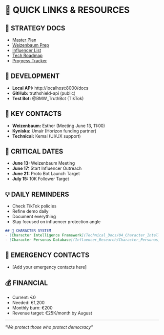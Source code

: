 # 🔗 QUICK LINKS & RESOURCES

## 📁 STRATEGY DOCS
- [Master Plan](00_MASTER_PLAN.md)
- [Weizenbaum Prep](Meeting_Notes/01_Weizenbaum_Prep.md)
- [Influencer List](Influencer_Research/02_Target_List.md)
- [Tech Roadmap](Technical_Docs/03_Tech_Roadmap.md)
- [Progress Tracker](Progress_Tracking/04_Progress.md)

## 🔧 DEVELOPMENT
- **Local API:** http://localhost:8000/docs
- **GitHub:** truthshield-api (public)
- **Test Bot:** @BMW_TruthBot (TikTok)

## 👥 KEY CONTACTS
- **Weizenbaum:** Esther (Meeting June 13, 11:00)
- **Kyniska:** Umair (Horizon funding partner)
- **Technical:** Kemal (UI/UX support)

## 📅 CRITICAL DATES
- **June 13:** Weizenbaum Meeting
- **June 17:** Start Influencer Outreach
- **June 21:** Proto Bot Launch Target
- **July 15:** 10K Follower Target

## 💡 DAILY REMINDERS
- Check TikTok policies
- Refine demo daily
- Document everything
- Stay focused on influencer protection angle
```markdown
## 🤖 CHARACTER SYSTEM
- [Character Intelligence Framework](Technical_Docs/04_Character_Intelligence_Framework.md)
- [Character Personas Database](Influencer_Research/Character_Personas_Database.md)
```
## 🚨 EMERGENCY CONTACTS
- [Add your emergency contacts here]

## 💰 FINANCIAL
- Current: €0
- Needed: €1,200
- Monthly burn: €200
- Revenue target: €25K/month by August

---
*"We protect those who protect democracy"*
